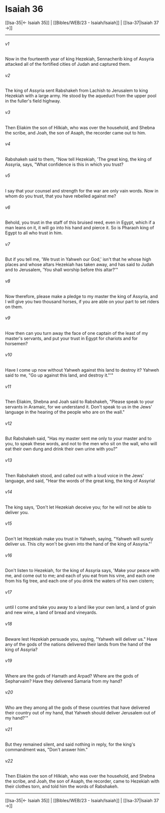 # Isaiah 36

[[Isa-35|← Isaiah 35]] | [[Bibles/WEB/23 - Isaiah/Isaiah]] | [[Isa-37|Isaiah 37 →]]
***



###### v1 
Now in the fourteenth year of king Hezekiah, Sennacherib king of Assyria attacked all of the fortified cities of Judah and captured them. 

###### v2 
The king of Assyria sent Rabshakeh from Lachish to Jerusalem to king Hezekiah with a large army. He stood by the aqueduct from the upper pool in the fuller's field highway. 

###### v3 
Then Eliakim the son of Hilkiah, who was over the household, and Shebna the scribe, and Joah, the son of Asaph, the recorder came out to him. 

###### v4 
Rabshakeh said to them, "Now tell Hezekiah, 'The great king, the king of Assyria, says, "What confidence is this in which you trust? 

###### v5 
I say that your counsel and strength for the war are only vain words. Now in whom do you trust, that you have rebelled against me? 

###### v6 
Behold, you trust in the staff of this bruised reed, even in Egypt, which if a man leans on it, it will go into his hand and pierce it. So is Pharaoh king of Egypt to all who trust in him. 

###### v7 
But if you tell me, 'We trust in Yahweh our God,' isn't that he whose high places and whose altars Hezekiah has taken away, and has said to Judah and to Jerusalem, 'You shall worship before this altar?'" 

###### v8 
Now therefore, please make a pledge to my master the king of Assyria, and I will give you two thousand horses, if you are able on your part to set riders on them. 

###### v9 
How then can you turn away the face of one captain of the least of my master's servants, and put your trust in Egypt for chariots and for horsemen? 

###### v10 
Have I come up now without Yahweh against this land to destroy it? Yahweh said to me, "Go up against this land, and destroy it."'" 

###### v11 
Then Eliakim, Shebna and Joah said to Rabshakeh, "Please speak to your servants in Aramaic, for we understand it. Don't speak to us in the Jews' language in the hearing of the people who are on the wall." 

###### v12 
But Rabshakeh said, "Has my master sent me only to your master and to you, to speak these words, and not to the men who sit on the wall, who will eat their own dung and drink their own urine with you?" 

###### v13 
Then Rabshakeh stood, and called out with a loud voice in the Jews' language, and said, "Hear the words of the great king, the king of Assyria! 

###### v14 
The king says, 'Don't let Hezekiah deceive you; for he will not be able to deliver you. 

###### v15 
Don't let Hezekiah make you trust in Yahweh, saying, "Yahweh will surely deliver us. This city won't be given into the hand of the king of Assyria."' 

###### v16 
Don't listen to Hezekiah, for the king of Assyria says, 'Make your peace with me, and come out to me; and each of you eat from his vine, and each one from his fig tree, and each one of you drink the waters of his own cistern; 

###### v17 
until I come and take you away to a land like your own land, a land of grain and new wine, a land of bread and vineyards. 

###### v18 
Beware lest Hezekiah persuade you, saying, "Yahweh will deliver us." Have any of the gods of the nations delivered their lands from the hand of the king of Assyria? 

###### v19 
Where are the gods of Hamath and Arpad? Where are the gods of Sepharvaim? Have they delivered Samaria from my hand? 

###### v20 
Who are they among all the gods of these countries that have delivered their country out of my hand, that Yahweh should deliver Jerusalem out of my hand?'" 

###### v21 
But they remained silent, and said nothing in reply, for the king's commandment was, "Don't answer him." 

###### v22 
Then Eliakim the son of Hilkiah, who was over the household, and Shebna the scribe, and Joah, the son of Asaph, the recorder, came to Hezekiah with their clothes torn, and told him the words of Rabshakeh.

***
[[Isa-35|← Isaiah 35]] | [[Bibles/WEB/23 - Isaiah/Isaiah]] | [[Isa-37|Isaiah 37 →]]
